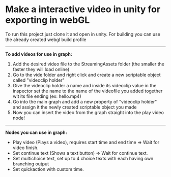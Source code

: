 <H1>Make a interactive video in unity for exporting in webGL</H1>
To run this project just clone it and open in unity.
For building you can use the already created webgl build profile 

---

**To add videos for use in graph:**
1. Add the desired video file to the StreamingAssets folder (the smaller the faster they will load online)
2. Go to the vide folder and right click and create a new scriptable object called "videoclip holder"
3. Give the videoclip holder a name and inside its videoclip value in the inspector set the name to the name of the videofile you added together wit its file ending (ex: hello.mp4)
4. Go into the main graph and add a new property of "videoclip holder" and assign it the newly created scriptable object you made
5. Now you can insert the video from the graph straight into the play video node!

---

**Nodes you can use in graph:**
* Play video (Plays a video), requires start time and end time => Wait for video finish.
* Set continue text (Shows a text button) => Wait for continue text.
* Set multichoice text, set up to 4 choice texts with each having own branching output
* Set quickaction with custom time.
  
